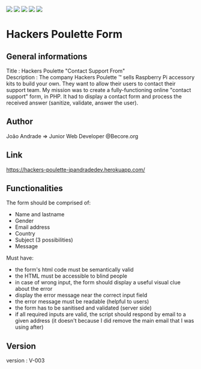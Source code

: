 
<img src="https://img.shields.io/badge/USES-HTML-blue?style=for-the-badge"> <img src="https://img.shields.io/badge/USES-CSS-blue?style=for-the-badge">
<img src="https://img.shields.io/badge/USES-SASS-blue?style=for-the-badge"> <img src="https://img.shields.io/badge/USES-BOOTSTRAP-blue?style=for-the-badge">
<img src="https://img.shields.io/badge/MADE%20WITH-PHP-brightgreen?style=for-the-badge">


# Hackers Poulette Form



## General informations 
Title       : Hackers Poulette "Contact Support From"  
Description : The company Hackers Poulette ™ sells Raspberry Pi accessory kits to build your own. They want to allow their users to contact their support team. My mission was to create a fully-functioning online "contact support" form, in PHP.
It had to display a contact form and process the received answer (sanitize, validate, answer the user).


## Author
João Andrade => Junior Web Developer @Becore.org

## Link
https://hackers-poulette-jpandradedev.herokuapp.com/


## Functionalities
The form should be comprised of:
- Name and lastname
- Gender
- Email address
- Country
- Subject (3 possibilities)
- Message

Must have:
- the form's html code must be semantically valid
- the HTML must be accessible to blind people
- in case of wrong input, the form should display a useful visual clue about the error
- display the error message near the correct input field
- the error message must be readable (helpful to users)
- the form has to be sanitised and validated (server side)
- if all required inputs are valid, the script should respond by email to a given address (it doesn't because I did remove the main email that I was using after)


## Version 
version : V-003
